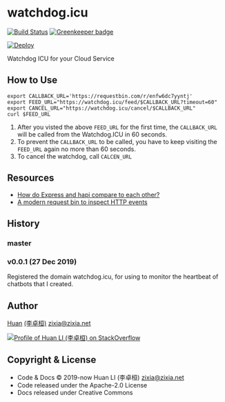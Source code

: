 # watchdog.icu

[![Build Status](https://travis-ci.com/huan/watchdog.icu.svg?branch=master)](https://travis-ci.com/huan/watchdog.icu)
[![Greenkeeper badge](https://badges.greenkeeper.io/huan/watchdog.icu.svg)](https://greenkeeper.io/)

[![Deploy](https://www.herokucdn.com/deploy/button.svg)](https://heroku.com/deploy)

Watchdog ICU for your Cloud Service

## How to Use

```shell
export CALLBACK_URL='https://requestbin.com/r/enfw6dc7yyntj'
export FEED_URL="https://watchdog.icu/feed/$CALLBACK_URL?timeout=60"
export CANCEL_URL="https://watchdog.icu/cancel/$CALLBACK_URL"
curl $FEED_URL
```

1. After you visted the above `FEED_URL` for the first time, the `CALLBACK_URL` will be called from the Watchdog.ICU in 60 seconds.
1. To prevent the `CALLBACK_URL` to be called, you have to keep visiting the `FEED_URL` again no more than 60 seconds.
1. To cancel the watchdog, call `CALCEN_URL`

## Resources

- [How do Express and hapi compare to each other?](https://stackoverflow.com/a/30532321/1123955)
- [A modern request bin to inspect HTTP events](https://requestbin.com)

## History

### master

### v0.0.1 (27 Dec 2019)

Registered the domain watchdog.icu, for using to monitor the heartbeat of chatbots that I created.

## Author

[Huan](https://github.com/huan) [(李卓桓)](http://linkedin.com/in/zixia) <zixia@zixia.net>

[![Profile of Huan LI (李卓桓) on StackOverflow](https://stackoverflow.com/users/flair/1123955.png)](https://stackoverflow.com/users/1123955/huan)

## Copyright & License

- Code & Docs © 2019-now Huan LI (李卓桓) <zixia@zixia.net>
- Code released under the Apache-2.0 License
- Docs released under Creative Commons
